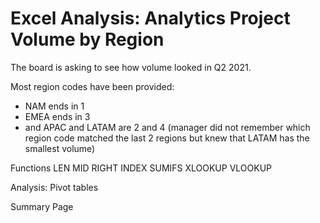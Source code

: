 # Excel Analysis: Analytics Project Volume by Region

The board is asking to see how volume looked in Q2 2021.

Most region codes have been provided: 
* NAM ends in 1 
* EMEA ends in 3 
* and APAC and LATAM are 2 and 4 (manager did not remember which region code matched the last 2 regions but knew that LATAM has the smallest volume)


Functions
LEN
MID
RIGHT
INDEX
SUMIFS
XLOOKUP
VLOOKUP

Analysis:
Pivot tables

Summary Page


				
						
						
						
						
						
